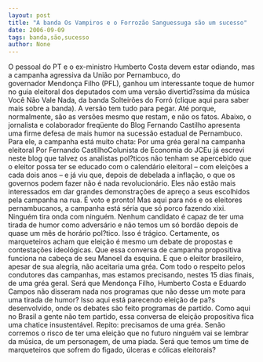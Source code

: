 ```yaml
---
layout: post
title: "A banda Os Vampiros e o Forrozão Sanguessuga são um sucesso"
date: 2006-09-09
tags: banda,são,sucesso
author: None
---
```

O pessoal do PT e&nbsp;o ex-ministro&nbsp;Humberto Costa devem estar odiando, mas a campanha agressiva da União por Pernambuco, do governador&nbsp;Mendonça Filho (PFL),&nbsp;ganhou um interessante toque de humor no guia eleitoral dos deputados com uma versão&nbsp;divertid?ssima da música Você Não Vale Nada, da banda Solteirões do Forró (clique aqui para saber mais sobre a banda).
A versão tem tudo para pegar. Até porque, normalmente, são as versões mesmo que restam, e não os fatos.
Abaixo, o jornalista e colaborador freqüente do Blog Fernando Castilho apresenta uma firme defesa de mais humor na sucessão estadual de Pernambuco. Para ele, a campanha está muito chata:
Por uma gréa geral na
 campanha eleitoral
Por Fernando CastilhoColunista de Economia do JCEu já escrevi neste blog que talvez os analistas pol?ticos não tenham se apercebido que o eleitor possa ter se educado com o calendário eleitoral – com eleições a cada dois anos – e já viu que, depois de debelada a inflação, o que os governos podem fazer não é nada revolucionário. Eles não estão mais interessados em dar grandes demonstrações de apreço a seus escolhidos pela campanha na rua. É voto e pronto!
Mas aqui para nós e os eleitores pernambucanos, a campanha está séria que só porco fazendo xixi. Ninguém tira onda com ninguém. Nenhum candidato é capaz de ter uma tirada de humor como adversário e não temos um só bordão depois de quase um mês de horário pol?tico.
Isso é trágico. Certamente, os marqueteiros acham que eleição é mesmo um debate de propostas e contestações ideológicas. Que essa conversa de campanha propositiva funciona na cabeça de seu Manoel da esquina. E que o eleitor brasileiro, apesar de sua alegria, não aceitaria uma gréa.
Com todo o respeito pelos condutores das campanhas, mas estamos precisando, nestes 15 dias finais, de uma gréa geral. Será que Mendonça Filho, Humberto Costa e Eduardo Campos não disseram nada nos programas que não desse um mote para uma tirada de humor?
Isso aqui está parecendo eleição de pa?s desenvolvido, onde os debates são feito programas de partido. Como aqui no Brasil a gente não tem partido, essa conversa de eleição propositiva fica uma chatice insustentável.
Repito: precisamos de uma gréa. Senão corremos o risco de ter uma eleição que no futuro ninguém vai se lembrar da música, de um personagem, de uma piada. Será que temos um time de marqueteiros que sofrem do figado, úlceras e cólicas eleitorais? 